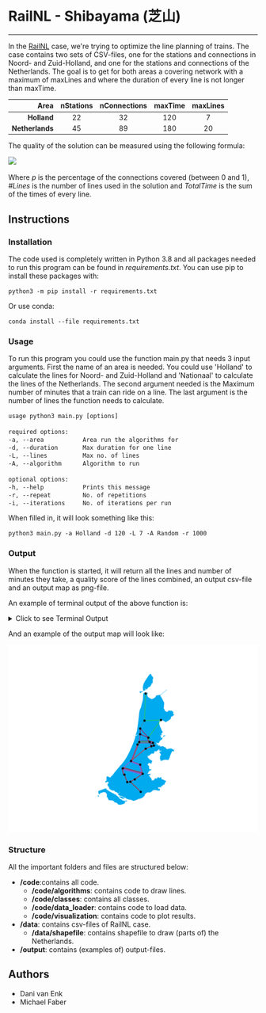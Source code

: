 # RailNL - Shibayama (芝山)
-------------------------------------------
In the [RailNL](https://theorie.mprog.nl/cases/railnl) case, we're trying to optimize the line planning of trains. The case contains two sets of CSV-files, one for the stations and connections in Noord- and Zuid-Holland, and one for the stations and connections of the Netherlands. The goal is to get for both areas a covering network with a maximum of maxLines and where the duration of every line is not longer than maxTime.


|       Area      | nStations | nConnections | maxTime | maxLines |
|----------------:|:---------:|:------------:|:-------:|:--------:|
|   **Holland**   |     22    |      32      |   120   |    7     |
| **Netherlands** |     45    |      89      |   180   |    20    |

The quality of the solution can be measured using the following formula:

<img src="https://render.githubusercontent.com/render/math?math=Q=p\cdot10000-(%23Lines\cdot100%2BTotalTime)">

Where *p* is the percentage of the connections covered (between 0 and 1), *#Lines* is the number of lines used in the solution and *TotalTime* is the sum of the times of every line.


## Instructions

### Installation

The code used is completely written in Python 3.8 and all packages needed to run this program can be found in *requirements.txt*. You can use pip to install these packages with:

```
python3 -m pip install -r requirements.txt
```

Or use conda:

```
conda install --file requirements.txt
```

### Usage
To run this program you could use the function main.py that needs 3 input arguments. First the name of an area is needed. You could use 'Holland' to calculate the lines for Noord- and Zuid-Holland and 'Nationaal' to calculate the lines of the Netherlands. The second argument needed is the Maximum number of minutes that a train can ride on a line. The last argument is the number of lines the function needs to calculate.

```
usage python3 main.py [options]

required options:
-a, --area           Area run the algorithms for
-d, --duration       Max duration for one line
-L, --lines          Max no. of lines
-A, --algorithm      Algorithm to run

optional options:
-h, --help           Prints this message
-r, --repeat         No. of repetitions
-i, --iterations     No. of iterations per run
```

When filled in, it will look something like this:

```
python3 main.py -a Holland -d 120 -L 7 -A Random -r 1000
```

### Output

When the function is started, it will return all the lines and number of minutes they take, a quality score of the lines combined, an output csv-file and an output map as png-file.

An example of terminal output of the above function is:

   <details><summary>Click to see Terminal Output</summary>
    <pre>
    Haarlem, Heemstede-Aerdenhout, Haarlem, Amsterdam Sloterdijk, Zaandam, Hoorn, Alkmaar, Den Helder
    Duration 115 min
    Den Haag Centraal, Gouda, Alphen a/d Rijn, Leiden Centraal, Heemstede-Aerdenhout, Haarlem, Beverwijk, Haarlem, Amsterdam Sloterdijk, Amsterdam Centraal
    Duration 119 min
    Alphen a/d Rijn, Leiden Centraal, Den Haag Centraal, Delft, Den Haag Centraal, Leiden Centraal, Alphen a/d Rijn, Gouda, Den Haag Centraal
    Duration 115 min
    Amsterdam Zuid, Amsterdam Sloterdijk, Haarlem, Amsterdam Sloterdijk, Amsterdam Centraal, Amsterdam Sloterdijk, Zaandam, Castricum, Beverwijk, Zaandam, Amsterdam Sloterdijk, Amsterdam Centraal
    Duration 118 min
    Rotterdam Centraal, Schiedam Centrum, Delft, Den Haag Centraal, Gouda, Rotterdam Alexander, Rotterdam Centraal, Schiedam Centrum, Delft, Schiedam Centrum, Rotterdam Centraal, Dordrecht, Rotterdam Centraal
    Duration 119 min
    Leiden Centraal, Heemstede-Aerdenhout, Leiden Centraal, Schiphol Airport, Amsterdam Zuid, Amsterdam Amstel, Amsterdam Zuid, Amsterdam Amstel, Amsterdam Centraal, Amsterdam Amstel, Amsterdam Centraal, Amsterdam Sloterdijk, Amsterdam Centraal, Amsterdam Sloterdijk
    Duration 119 min
    K-score 8337
    sections traversed 27/28
    7.4045667 s
    Searching for map of Holland.
    Map-Holland is created.
    </pre>
   </details>

And an example of the output map will look like:

<img src="doc/img/Example.png" alt="Output Map Example" />

### Structure
All the important folders and files are structured below:

- **/code**:contains all code.
    - **/code/algorithms**: contains code to draw lines.
    - **/code/classes**: contains all classes.
    - **/code/data_loader**: contains code to load data.
    - **/code/visualization**: contains code to plot results.
- **/data**: contains csv-files of RailNL case.
    - **/data/shapefile**: contains shapefile to draw (parts of) the Netherlands.
- **/output**: contains (examples of) output-files.
    

## Authors
- Dani van Enk
- Michael Faber